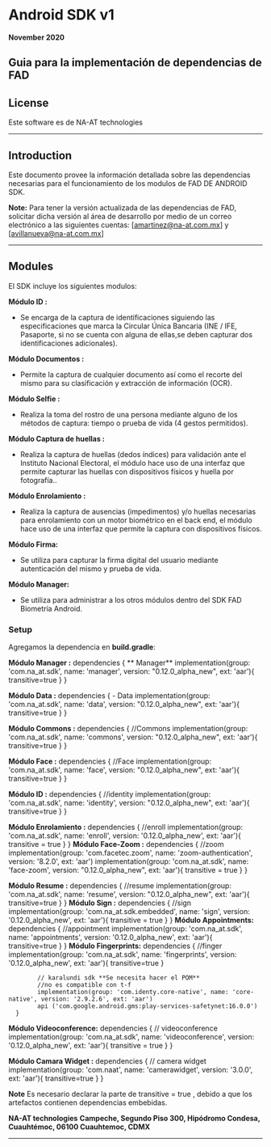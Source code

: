 #  Android SDK v1
**November 2020**

Guia para la implementación de dependencias de FAD
----------

## License
Este software es de NA-AT technologies

----------

## Introduction ##

Este documento provee la información detallada sobre las dependencias necesarias para el funcionamiento de los modulos de FAD DE ANDROID SDK.

**Note:** Para tener la versión actualizada de las dependencias de FAD, solicitar dicha versión al área de desarrollo por medio de un correo electrónico a las siguientes cuentas:  [amartinez@na-at.com.mx] y [avillanueva@na-at.com.mx]


----------


## Modules ##

El SDK incluye los siguientes modulos:

**Módulo ID :**

- Se encarga  de la captura de identificaciones siguiendo las especificaciones que marca la Circular Única Bancaria (INE / IFE, Pasaporte, si no se cuenta con alguna de ellas,se deben capturar dos identificaciones adicionales).

**Módulo Documentos :**

- Permite la captura de cualquier documento así como el recorte del mismo para su clasificación y extracción de información (OCR).

**Módulo Selfie :**

- Realiza la toma del rostro de una persona mediante alguno de los métodos de captura: tiempo o prueba de vida (4 gestos permitidos).

**Módulo Captura de huellas :**

- Realiza la captura de huellas (dedos índices) para validación ante el Instituto Nacional Electoral, el módulo hace uso de una interfaz que permite capturar las huellas  con dispositivos físicos y huella por fotografía..

**Módulo Enrolamiento :**

- Realiza la captura de ausencias (impedimentos) y/o huellas necesarias para enrolamiento con un motor biométrico en el back end, el módulo  hace uso de una interfaz que permite la captura con dispositivos físicos.

**Módulo Firma:**
- Se utiliza para capturar la firma digital del usuario mediante autenticación del mismo y prueba de vida.


**Módulo Manager:**

- Se utiliza para administrar a los otros módulos dentro del SDK FAD Biometría Android.




### Setup ###
 Agregamos la dependencia en **build.gradle**:

**Módulo Manager :**
    dependencies {
        ** Manager**
        implementation(group: 'com.na_at.sdk', name: 'manager', version: "0.12.0_alpha_new", ext: 'aar'){
            transitive=true
        }
    }

**Módulo Data :**
    dependencies {
         - Data
        implementation(group: 'com.na_at.sdk', name: 'data', version: "0.12.0_alpha_new", ext: 'aar'){
            transitive=true
        }
   }


**Módulo Commons :**
    dependencies {
    //Commons
    implementation(group: 'com.na_at.sdk', name: 'commons', version: "0.12.0_alpha_new", ext: 'aar'){
        transitive=true
    }
   }

**Módulo Face :**
    dependencies {
    //Face
    implementation(group: 'com.na_at.sdk', name: 'face', version: "0.12.0_alpha_new", ext: 'aar'){
        transitive=true
    }
   }


**Módulo ID :**
    dependencies {
        //identity
        implementation(group: 'com.na_at.sdk', name: 'identity', version: "0.12.0_alpha_new", ext: 'aar'){
        transitive=true
        }
     }


**Módulo Enrolamiento :**
    dependencies {
     //enroll
     implementation(group: 'com.na_at.sdk', name: 'enroll', version: '0.12.0_alpha_new', ext: 'aar'){
         transitive = true
        }
     }
**Módulo Face-Zoom :**
    dependencies {
        //zoom
        implementation(group: 'com.facetec.zoom', name: 'zoom-authentication', version: '8.2.0', ext: 'aar')
        implementation(group: 'com.na_at.sdk', name: 'face-zoom', version: "0.12.0_alpha_new", ext: 'aar'){
          transitive = true
        }
     }

 **Módulo Resume :**
      dependencies {
          //resume
          implementation(group: 'com.na_at.sdk', name: 'resume', version: "0.12.0_alpha_new", ext: 'aar'){
              transitive=true
          }
       }
**Módulo Sign :**
    dependencies {
     //sign
     implementation(group: 'com.na_at.sdk.embedded', name: 'sign', version: '0.12.0_alpha_new', ext: 'aar'){
         transitive = true
         }
     }
**Módulo Appointments:**
    dependencies {
        //appointment
        implementation(group: 'com.na_at.sdk', name: 'appointments', version: '0.12.0_alpha_new', ext: 'aar'){
            transitive=true
        }
     }
 **Módulo Fingerprints:**
     dependencies {
            //finger
            implementation(group: 'com.na_at.sdk', name: 'fingerprints', version: '0.12.0_alpha_new', ext: 'aar'){
                transitive=true
            }

            // karalundi sdk **Se necesita hacer el POM**
            //no es compatible con t-f
            implementation(group: 'com.identy.core-native', name: 'core-native', version: '2.9.2.6', ext: 'aar')
            api ('com.google.android.gms:play-services-safetynet:16.0.0')
      }

**Módulo Videoconference:**
    dependencies {
       // videoconference
      implementation(group: 'com.na_at.sdk', name: 'videoconference', version: '0.12.0_alpha_new', ext: 'aar'){
            transitive = true
        }
     }

**Módulo Camara Widget :**
    dependencies {
        // camera widget
        implementation(group: 'com.naat', name: 'camerawidget', version: '3.0.0', ext: 'aar'){
            transitive=true
        }
     }


**Note** Es necesario declarar  la parte de transitive = true , debido a que los artefactos contienen dependencias embebidas.


**NA-AT technologies**  **Campeche, Segundo Piso 300, Hipódromo Condesa, Cuauhtémoc, 06100 Cuauhtemoc, CDMX**

----------------------------------------------------

